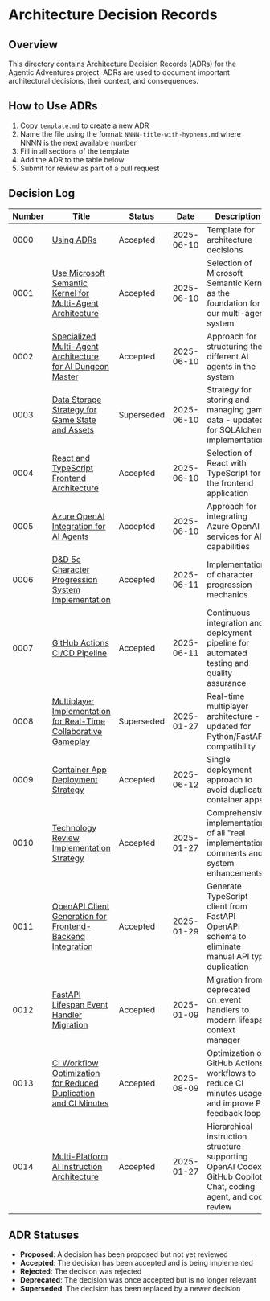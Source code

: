 # Architecture Decision Records

## Overview

This directory contains Architecture Decision Records (ADRs) for the Agentic Adventures project. ADRs are used to document important architectural decisions, their context, and consequences.

## How to Use ADRs

1. Copy `template.md` to create a new ADR
2. Name the file using the format: `NNNN-title-with-hyphens.md` where NNNN is the next available number
3. Fill in all sections of the template
4. Add the ADR to the table below
5. Submit for review as part of a pull request

## Decision Log

| Number | Title | Status | Date | Description |
|--------|-------|--------|------|-------------|
| 0000 | [Using ADRs](template.md) | Accepted | 2025-06-10 | Template for architecture decisions |
| 0001 | [Use Microsoft Semantic Kernel for Multi-Agent Architecture](0001-semantic-kernel-multi-agent-framework.md) | Accepted | 2025-06-10 | Selection of Microsoft Semantic Kernel as the foundation for our multi-agent system |
| 0002 | [Specialized Multi-Agent Architecture for AI Dungeon Master](0002-specialized-multi-agent-architecture.md) | Accepted | 2025-06-10 | Approach for structuring the different AI agents in the system |
| 0003 | [Data Storage Strategy for Game State and Assets](0003-data-storage-strategy.md) | Superseded | 2025-06-10 | Strategy for storing and managing game data - updated for SQLAlchemy implementation |
| 0004 | [React and TypeScript Frontend Architecture](0004-react-typescript-frontend.md) | Accepted | 2025-06-10 | Selection of React with TypeScript for the frontend application |
| 0005 | [Azure OpenAI Integration for AI Agents](0005-azure-openai-integration.md) | Accepted | 2025-06-10 | Approach for integrating Azure OpenAI services for AI capabilities |
| 0006 | [D&D 5e Character Progression System Implementation](0006-dnd-5e-character-progression-system.md) | Accepted | 2025-06-11 | Implementation of character progression mechanics |
| 0007 | [GitHub Actions CI/CD Pipeline](0007-github-actions-cicd-pipeline.md) | Accepted | 2025-06-11 | Continuous integration and deployment pipeline for automated testing and quality assurance |
| 0008 | [Multiplayer Implementation for Real-Time Collaborative Gameplay](0008-multiplayer-implementation.md) | Superseded | 2025-01-27 | Real-time multiplayer architecture - updated for Python/FastAPI compatibility |
| 0009 | [Container App Deployment Strategy](0009-container-app-deployment-strategy.md) | Accepted | 2025-06-12 | Single deployment approach to avoid duplicate container apps |
| 0010 | [Technology Review Implementation Strategy](0010-technology-review-implementation.md) | Accepted | 2025-01-27 | Comprehensive implementation of all "real implementation" comments and system enhancements |
| 0011 | [OpenAPI Client Generation for Frontend-Backend Integration](0011-openapi-client-generation.md) | Accepted | 2025-01-29 | Generate TypeScript client from FastAPI OpenAPI schema to eliminate manual API type duplication |
| 0012 | [FastAPI Lifespan Event Handler Migration](0012-fastapi-lifespan-migration.md) | Accepted | 2025-01-09 | Migration from deprecated on_event handlers to modern lifespan context manager |
| 0013 | [CI Workflow Optimization for Reduced Duplication and CI Minutes](0013-ci-workflow-optimization.md) | Accepted | 2025-08-09 | Optimization of GitHub Actions workflows to reduce CI minutes usage and improve PR feedback loops |
| 0014 | [Multi-Platform AI Instruction Architecture](0014-multi-platform-ai-instruction-architecture.md) | Accepted | 2025-01-27 | Hierarchical instruction structure supporting OpenAI Codex, GitHub Copilot Chat, coding agent, and code review |

## ADR Statuses

- **Proposed**: A decision has been proposed but not yet reviewed
- **Accepted**: The decision has been accepted and is being implemented
- **Rejected**: The decision was rejected
- **Deprecated**: The decision was once accepted but is no longer relevant
- **Superseded**: The decision has been replaced by a newer decision